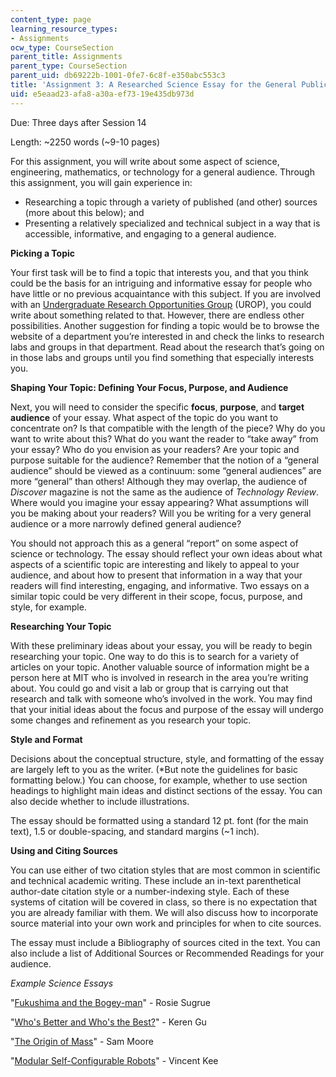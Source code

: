 ```yaml
---
content_type: page
learning_resource_types:
- Assignments
ocw_type: CourseSection
parent_title: Assignments
parent_type: CourseSection
parent_uid: db69222b-1001-0fe7-6c8f-e350abc553c3
title: 'Assignment 3: A Researched Science Essay for the General Public'
uid: e5eaad23-afa8-a30a-ef73-19e435db973d
---
```


Due: Three days after Session 14

Length: ~2250 words (~9-10 pages)

For this assignment, you will write about some aspect of science, engineering, mathematics, or technology for a general audience. Through this assignment, you will gain experience in:

*   Researching a topic through a variety of published (and other) sources (more about this below); and
*   Presenting a relatively specialized and technical subject in a way that is accessible, informative, and engaging to a general audience.

**Picking a Topic**

Your first task will be to find a topic that interests you, and that you think could be the basis for an intriguing and informative essay for people who have little or no previous acquaintance with this subject. If you are involved with an [Undergraduate Research Opportunities Group](http://uaap.mit.edu/research-exploration/urop) (UROP), you could write about something related to that. However, there are endless other possibilities. Another suggestion for finding a topic would be to browse the website of a department you’re interested in and check the links to research labs and groups in that department. Read about the research that’s going on in those labs and groups until you find something that especially interests you.

**Shaping Your Topic: Defining Your Focus, Purpose, and Audience**

Next, you will need to consider the specific **focus**, **purpose**, and **target audience** of your essay. What aspect of the topic do you want to concentrate on? Is that compatible with the length of the piece? Why do you want to write about this? What do you want the reader to “take away” from your essay? Who do you envision as your readers? Are your topic and purpose suitable for the audience? Remember that the notion of a “general audience” should be viewed as a continuum: some “general audiences” are more “general” than others! Although they may overlap, the audience of _Discover_ magazine is not the same as the audience of _Technology Review_. Where would you imagine your essay appearing? What assumptions will you be making about your readers? Will you be writing for a very general audience or a more narrowly defined general audience?

You should not approach this as a general “report” on some aspect of science or technology. The essay should reflect your own ideas about what aspects of a scientific topic are interesting and likely to appeal to your audience, and about how to present that information in a way that your readers will find interesting, engaging, and informative. Two essays on a similar topic could be very different in their scope, focus, purpose, and style, for example.

**Researching Your Topic**

With these preliminary ideas about your essay, you will be ready to begin researching your topic. One way to do this is to search for a variety of articles on your topic. Another valuable source of information might be a person here at MIT who is involved in research in the area you’re writing about. You could go and visit a lab or group that is carrying out that research and talk with someone who’s involved in the work. You may find that your initial ideas about the focus and purpose of the essay will undergo some changes and refinement as you research your topic.

**Style and Format**

Decisions about the conceptual structure, style, and formatting of the essay are largely left to you as the writer. (\*But note the guidelines for basic formatting below.) You can choose, for example, whether to use section headings to highlight main ideas and distinct sections of the essay. You can also decide whether to include illustrations.

The essay should be formatted using a standard 12 pt. font (for the main text), 1.5 or double-spacing, and standard margins (~1 inch).

**Using and Citing Sources**

You can use either of two citation styles that are most common in scientific and technical academic writing. These include an in-text parenthetical author-date citation style or a number-indexing style. Each of these systems of citation will be covered in class, so there is no expectation that you are already familiar with them. We will also discuss how to incorporate source material into your own work and principles for when to cite sources.

The essay must include a Bibliography of sources cited in the text. You can also include a list of Additional Sources or Recommended Readings for your audience.

_Example Science Essays_

"[Fukushima and the Bogey-man](https://mitangles.wordpress.com/sugrue/)" - Rosie Sugrue

"[Who's Better and Who's the Best?](https://mitangles.wordpress.com/gu/)" - Keren Gu

"[The Origin of Mass](http://cmsw.mit.edu/angles/2014/?page_id=798)" - Sam Moore

"[Modular Self-Configurable Robots](http://cmsw.mit.edu/angles/2013/?page_id=451)" - Vincent Kee